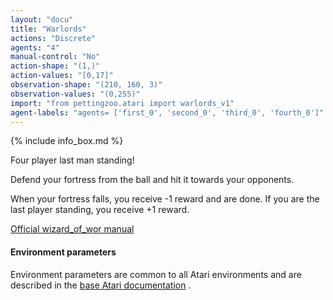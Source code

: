 ```yaml
---
layout: "docu"
title: "Warlords"
actions: "Discrete"
agents: "4"
manual-control: "No"
action-shape: "(1,)"
action-values: "[0,17]"
observation-shape: "(210, 160, 3)"
observation-values: "(0,255)"
import: "from pettingzoo.atari import warlords_v1"
agent-labels: "agents= ['first_0', 'second_0', 'third_0', 'fourth_0']"
---
```


{% include info_box.md %}



Four player last man standing!

Defend your fortress from the ball and hit it towards your opponents.

When your fortress falls, you receive -1 reward and are done. If you are the last player standing, you receive +1 reward.

[Official wizard_of_wor manual](https://atariage.com/manual_html_page.php?SoftwareLabelID=598)

#### Environment parameters

Environment parameters are common to all Atari environments and are described in the [base Atari documentation](../atari) .
